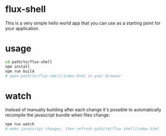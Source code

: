 # flux-shell

This is a very simple hello world app that you can use as a starting point for your application.

# usage

```bash
cd path/to/flux-shell
npm install
npm run build
# open path/to/flux-shell/index.html in your browser
```

# watch

Instead of manually building after each change it's possible to automatically recompile the javascript bundle when files change:

```bash
npm run watch
# make javascript changes, then refresh path/to/flux-shell/index.html
```